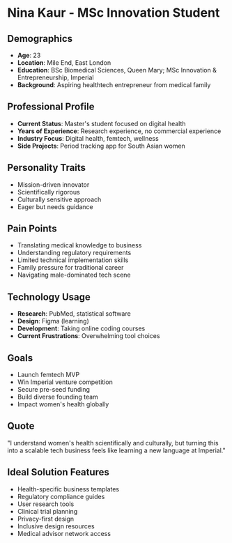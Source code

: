 # Nina Kaur - MSc Innovation Student

## Demographics
- **Age**: 23
- **Location**: Mile End, East London
- **Education**: BSc Biomedical Sciences, Queen Mary; MSc Innovation & Entrepreneurship, Imperial
- **Background**: Aspiring healthtech entrepreneur from medical family

## Professional Profile
- **Current Status**: Master's student focused on digital health
- **Years of Experience**: Research experience, no commercial experience
- **Industry Focus**: Digital health, femtech, wellness
- **Side Projects**: Period tracking app for South Asian women

## Personality Traits
- Mission-driven innovator
- Scientifically rigorous
- Culturally sensitive approach
- Eager but needs guidance

## Pain Points
- Translating medical knowledge to business
- Understanding regulatory requirements
- Limited technical implementation skills
- Family pressure for traditional career
- Navigating male-dominated tech scene

## Technology Usage
- **Research**: PubMed, statistical software
- **Design**: Figma (learning)
- **Development**: Taking online coding courses
- **Current Frustrations**: Overwhelming tool choices

## Goals
- Launch femtech MVP
- Win Imperial venture competition
- Secure pre-seed funding
- Build diverse founding team
- Impact women's health globally

## Quote
"I understand women's health scientifically and culturally, but turning this into a scalable tech business feels like learning a new language at Imperial."

## Ideal Solution Features
- Health-specific business templates
- Regulatory compliance guides
- User research tools
- Clinical trial planning
- Privacy-first design
- Inclusive design resources
- Medical advisor network access